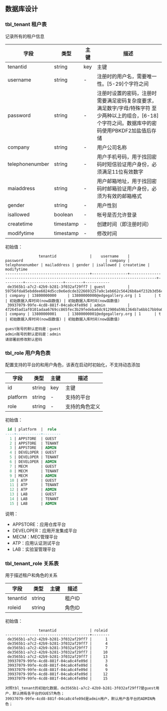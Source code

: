 ## 数据库设计

### tbl\_tenant 租户表

记录所有的租户信息

| **字段** | **类型** | **主键** | **描述** |
| --- | --- | --- | --- |
|tenantid | string | key | 主键 |
|username | string | -| 注册时的用户名，需要唯一性。[5-29]个字符之间  |
|password | string |- | 注册时设置的密码，注册时需要满足密码复杂度要求，满足数字/字母/特殊字符 至少两种以上的组合，[6-18]个字符之间。数据库中的密码使用PBKDF2加盐值后存储 |
|company | string |- | 用户公司名称 |
|telephonenumber | string | -| 用户手机号码，用于找回密码时短信验证用户身份，必须满足11位有效数字|
|maiaddress | string | -| 用户邮箱地址，用于找回密码时邮箱验证用户身份，必须为有效的邮箱格式|
|gender| string |- | 用户性别|
|isallowed| boolean |- | 帐号是否允许登录|
|createtime| timestamp|- | 创建时间（即注册时间）|
|modifytime| timestamp|- | 修改时间|

初始值：
```
               tenantid               |    username    |                                     password                                     | company | telephonenumber | mailaddress | gender | isallowed | createtime | modifytime
--------------------------------------+----------------+----------------------------------------------------------------------------------+---------+-----------------+--------+-----------
 de3565b1-a7c2-42b9-b281-3f032af29ff7 | guest          | 59756fda85ebddee6024d5cc0e6edcde3226693257a9c1eb662c56426b8a4f232b3d56c321adbd91 | company | 13800000000     | 13800000000@edgegallery.org | 1      | t | 初始数据入库时间(now函数值) | 初始数据入库时间(now函数值)
 39937079-99fe-4cd8-881f-04ca8c4fe09d | admin          | 472645ad1af0101adaa6769cc865fec3b29fedeba6dc912900a59b1364b7a6bb17bb9a0575854547 | company | 13800000001     | 13800000001@edgegallery.org | 1      | t | 初始数据入库时间(now函数值) | 初始数据入库时间(now函数值)

guest账号的默认密码是：guest
admin账号的默认密码是：admin
请部署前修改默认密码
```

### tbl\_role 用户角色表

配置支持的平台的和用户角色，该表在启动时初始化，不支持动态添加

| 字段 | 类型 |主键 | 描述 |
|---|---|---|---|
|id | string | key | 主键 |
|platform | string |- | 支持的平台  |
|role | string |- | 支持的角色定义 |

初始值：
```sql
 id | platform  |  role  
----+-----------+--------
  1 | APPSTORE  | GUEST
  2 | APPSTORE  | TENANT
  3 | APPSTORE  | ADMIN
  4 | DEVELOPER | GUEST
  5 | DEVELOPER | TENANT
  6 | DEVELOPER | ADMIN
  7 | MECM      | GUEST
  8 | MECM      | TENANT
  9 | MECM      | ADMIN
  10 | ATP      | GUEST
  11 | ATP      | TENANT
  12 | ATP      | ADMIN
  13 | LAB      | GUEST
  14 | LAB      | TENANT
  15 | LAB      | ADMIN
```
说明：
  - APPSTORE：应用仓库平台
  - DEVELOPER：应用开发集成平台
  - MECM：MEC管理平台
  - ATP：应用认证测试平台
  - LAB：实验室管理平台


### tbl\_tenant\_role 关系表

用于描述租户和角色的关系

| 字段 | 类型 |主键 | 描述 |
|---|---|---|---|
|tenantid | string | | 租户ID |
|roleid | string | | 角色ID  |

初始值：
```
               tenantid               | roleid 
--------------------------------------+--------
 de3565b1-a7c2-42b9-b281-3f032af29ff7 |      1
 de3565b1-a7c2-42b9-b281-3f032af29ff7 |      4
 de3565b1-a7c2-42b9-b281-3f032af29ff7 |      7
 de3565b1-a7c2-42b9-b281-3f032af29ff7 |     10
 de3565b1-a7c2-42b9-b281-3f032af29ff7 |     13
 39937079-99fe-4cd8-881f-04ca8c4fe09d |      3
 39937079-99fe-4cd8-881f-04ca8c4fe09d |      6
 39937079-99fe-4cd8-881f-04ca8c4fe09d |      9
 39937079-99fe-4cd8-881f-04ca8c4fe09d |     12
 39937079-99fe-4cd8-881f-04ca8c4fe09d |     15

对照tbl_tenant的初始化数据，de3565b1-a7c2-42b9-b281-3f032af29ff7是guest用户，默认拥有各平台的GUEST角色；
39937079-99fe-4cd8-881f-04ca8c4fe09d是admin用户，默认用户各平台的ADMIN角色；
```